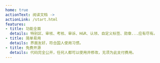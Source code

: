 ```yaml
---
home: true
actionText: 阅读文档 ->
actionLink: /start.html
features:
- title: 功能全面
  details: 特别区、审核、考核、审诉、H&R、认领、自定义标签、勋章...应有尽有。
- title: 简单易用
  details: 界面友好，符合国人使用习惯。
- title: 免费开源
  details: 代码完全公开，任何人都可以使用并修改，无须为此支付费用。
---
```


<SocialAccount></SocialAccount>

<ArticleTopAd></ArticleTopAd>